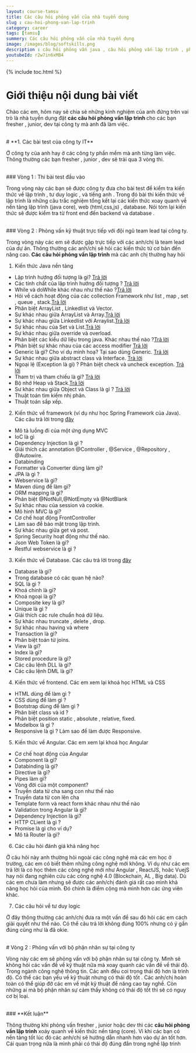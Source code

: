 ```yaml
---
layout: course-tamsu
title: Các câu hỏi phỏng vấn của nhà tuyển dụng
slug : cau-hoi-phong-van-lap-trinh
category: career
tags: [tamsu]
summery: Các câu hỏi phỏng vấn của nhà tuyển dụng  
image: /images/blog/softskills.png
description : câu hỏi phỏng vấn java , câu hỏi phỏng vấn lập trình , phỏng vấn tại doanh nghiệp
youtubeId: r2w7in6xMB4
---
```


{% include toc.html %}

# **Giới thiệu nội dung bài viết**

Chào các em, hôm nay sẽ chia sẻ những kinh nghiệm của anh đứng trên vai trò là nhà tuyển dụng đặt <b>các câu hỏi phỏng vấn lập trình </b> cho các bạn fresher , junior, dev tại công ty mà anh đã làm việc. 

<br>
# **1. Các bài test của công ty IT**

Ở công ty của anh hay ở các công ty phần mềm mà anh từng làm việc. Thông thường các bạn fresher , junior , dev sẽ trải qua 3 vòng thi.

<br>
### Vòng 1 : Thi bài test đầu vào

Trong vòng này các bạn sẽ được công ty đưa cho bài test để kiểm tra kiến thức về lập trình , tư duy logic , và tiếng anh . Trong đó bài thi kiến thức về lập trình là những câu trắc nghiệm tổng kết lại các kiến thức xoay quanh về nền tảng lập trình (java core), web (html,css,js) , database. Nói tóm lại kiến thức sẽ được kiểm tra từ front end đến backend và database .

<br>
### Vòng 2 : Phỏng vấn kỹ thuật trực tiếp với đội ngũ team lead tại công ty.

Trong vòng này các em sẽ được gặp trực tiếp với các anh/chị là team lead của dự án. Thông thường các anh/chị sẽ hỏi các kiến thức từ cơ bản đến nâng cao. <b>Các câu hỏi phỏng vấn lập trình</b> mà các anh chị thường hay hỏi

1. Kiến thức Java nền tảng
  + Lập trình hướng đối tượng là gì? [Trả lời](https://levunguyen.com/laptrinhjava/2020/01/14/lap-trinh-huong-doi-tuong-trong-lap-trinh-java/)
  + Các tính chất của lập trình hướng đối tượng ? [Trả lời](https://levunguyen.com/laptrinhjava/2020/01/14/lap-trinh-huong-doi-tuong-trong-lap-trinh-java/)
  + While và doWhile khác nhau như thế nào ?[Trả lời](https://levunguyen.com/laptrinhjava/2020/01/10/su-dung-vong-lap-trong-lap-trinh-java/)
  + Hỏi về cách hoạt động của các collection Framework như list , map , set , queue , stack.[Trả lời](https://levunguyen.com/laptrinhjava/2020/02/03/su-dung-cac-tap-hop-trong-lap-trinh-java/)
  + Phân biệt ArrayList , Linkedlist và Vector. 
  + Sự khác nhau giữa ArrayList và Array.[Trả lời](https://levunguyen.com/laptrinhjava/2020/02/03/su-dung-cac-tap-hop-trong-lap-trinh-java/)
  + Sự khác nhau giữa Linkedlist với Arraylist.[Trả lời](https://levunguyen.com/laptrinhjava/2020/02/03/su-dung-cac-tap-hop-trong-lap-trinh-java/)
  + Sự khác nhau của Set và List.[Trả lời](https://levunguyen.com/laptrinhjava/2020/02/03/su-dung-cac-tap-hop-trong-lap-trinh-java/)
  + Sự khác nhau giữa override và overload.
  + Phân biệt các kiểu dữ liệu trong java. Khác nhau thế nào ?[Trả lời](https://levunguyen.com/laptrinhjava/2020/01/03/kieu-du-lieu-trong-lap-trinh-java/)
  + Phân biệt sự khác nhau của các access modifier [Trả lời](https://levunguyen.com/laptrinhjava/2020/01/18/su-dung-access-modifier-trong-lap-trinh-java/)
  + Generic là gì? Cho ví dụ minh hoạ? Tại sao dùng Generic. [Trả lời](https://levunguyen.com/laptrinhjava/2020/02/04/su-dung-generic-trong-ngon-ngu-lap-trinh-java/)
  + Sự khác nhau giữa abstract class và Interface. [Trả lời](https://levunguyen.com/laptrinhjava/2020/01/25/phan-biet-abstract-interface-trong-hoc-lap-trinh-java/)
  + Ngoại lệ (Exception là gì) ? Phân biệt check và uncheck exception.
  [Trả lời](https://levunguyen.com/laptrinhjava/2020/02/06/su-dung-ngoai-le-trong-ngon-ngu-lap-trinh-java/)
  + Tham trị và tham chiếu là gì? [Trả lời](https://levunguyen.com/laptrinhjava/2020/01/17/tham-tri-va-tham-chieu-trong-lap-trinh-java/)
  + Bộ nhớ Heap và Stack.[Trả lời](https://levunguyen.com/laptrinhjava/2020/01/16/bo-nho-heap-va-stack-trong-lap-trinh-java/)
  + Sư khác nhau giữa Object và Class là gì ? [Trả lời](https://levunguyen.com/laptrinhjava/2020/01/15/doi-tuong-trong-lap-trinh-java/)
  + Thuật toán tìm kiếm nhị phân.
  + Thuật toán sắp xếp.

2. Kiến thức về framework (ví dụ như học Spring Framework của Java). Các câu trả lời trong [đây](https://levunguyen.com/hoc-lap-trinh-spring-web/)
  + Mô tả luồng đi của một ứng dụng MVC 
  + IoC là gì
  + Dependency Injection là gì ?
  + Giải thích các annotation @Controller , @Service , @Repository , @Autowire. 
  + Databinding
  + Formatter và Converter dùng làm gì?
  + JPA là gì ?
  + Webservice là gì? 
  + Maven dùng để làm gì? 
  + ORM mapping là gì? 
  + Phân biệt @NotNull,@NotEmpty và @NotBlank
  + Sự khác nhau của session và cookie. 
  + Mô hình MVC là gì?
  + Cơ chế hoạt động FrontController
  + Làm sao để bảo mật trong lập trình.
  + Sự khác nhau giữa get và post. 
  + Spring Security hoạt động như thế nào. 
  + Json Web Token là gì?
  + Restful webservice là gì ?

3. Kiến thức về Database. Các câu trả lời trong [đây](https://levunguyen.com/co-so-du-lieu-mysql/)
  + Database là gì?
  + Trong database có các quan hệ nào?
  + SQL là gì ?
  + Khoá chính là gì? 
  + Khoá ngoại là gì?
  + Composite key là gì?
  + Unique là gì ?
  + Giải thích các rule chuẩn hoá dữ liệu.
  + Sự khác nhau truncate , delete , drop. 
  + Sự khác nhau having và where 
  + Transaction là gì?
  + Phân biệt toán tử joins. 
  + View là gì?
  + Index là gì? 
  + Stored procedure là gì?
  + Các câu lệnh DLL là gì?
  + Các câu lệnh DML là gì?

4. Kiến thức về frontend. Các em xem lại khoá học HTML và CSS
  + HTML dùng để làm gì ?
  + CSS dùng để làm gì ?
  + Bootstrap dùng để làm gì ?
  + Phân biệt class và id ?
  + Phân biệt position static , absolute , relative, fixed.
  + Modelbox là gì ?
  + Responsive là gì ? Làm sao để làm được Responsive.

5. Kiến thức về Angular. Các em xem lại khoá học Angular
  + Cơ chế hoạt động của Angular
  + Component là gì?
  + Databinding là gì?
  + Directive là gì?
  + Pipes làm gì?
  + Vòng đời của một component?
  + Truyền data từ cha sang con như thế nào
  + Truyền data từ con lên cha
  + Template form và react form khác nhau như thế nào
  + Validation trong Angular là gì?
  + Dependency Injection là gì?
  + HTTP CLient là gì ?
  + Promise là gì cho ví dụ?
  + Mô tả Router là gì?

6. Các câu hỏi đánh giá khả năng học

Ở câu hỏi này anh thường hỏi ngoài các công nghệ mà các em học ở trường, các em có biết thêm những công nghệ mới không. Ví dụ như các em trả lời là có học thêm các công nghệ mới như Angular , ReactJS, hoăc VuejS hay nói đang nghiên cứu các công nghệ 4.0 (Blockchain, AL , Big data). Dù các em chưa làm nhưng sẽ được các anh/chị đánh giá rất cao mình khả năng học hỏi của mình. Đó chính là điểm cộng mà mình hơn các ứng viên khác.

7. Các câu hỏi về tư duy logic

Ở đây thông thường các anh/chị đưa ra một vấn đề sau đó hỏi các em cách giải quyết như thế nào. Có thể câu trả lời không đúng 100% nhưng có ý gần đúng cũng như là đã okie.

<br>
# Vòng 2 : Phỏng vấn với bộ phận nhân sự tại công ty

Vòng này các em sẽ phỏng vấn với bộ phận nhân sự tại công ty. Mình sẽ không hỏi các vấn đề về kỹ thuật nữa mà xoay quanh các vấn đề về thái độ. Trong ngành công nghệ thông tin. Các anh đều coi trọng thái độ hơn là trình độ. Có thể các bạn yếu về kỹ thuật nhưng có thái độ tốt . Các anh/chị hoàn toàn có thể giúp đỡ các em về mặt kỹ thuật để nâng cao tay nghề. Còn những ai mà bộ phận nhân sự cảm thấy không có thái độ tốt thì sẽ có nguy cơ bị loại.

<br>
### **Kết luận**

Thông thường khi phỏng vấn fresher , junior hoặc dev thì các <b>câu hỏi phỏng vấn lập trình</b> xoáy quanh về kiến thức nền tảng (core). Vì khi các bạn có nền tảng tốt lúc đó các anh/chị sẽ hướng dẫn nhanh hơn vào dự án tốt hơn. Cái quan trọng nữa là mình phải có thái độ đúng đắn trong nghề lập trình
